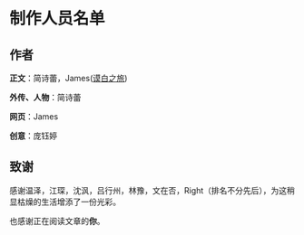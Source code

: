 # 制作人员名单

## 作者
**正文**：简诗蕾，James([谟白之旅](谟白之旅.md))

**外传、人物**：简诗蕾

**网页**：James

**创意**：庞钰婷

## 致谢

感谢温泽，江琛，沈沨，吕行州，林豫，文在否，Right（排名不分先后），为这稍显枯燥的生活增添了一份光彩。

也感谢正在阅读文章的**你**。